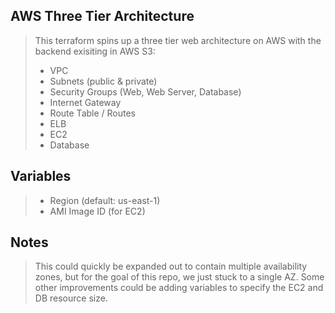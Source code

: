 ## AWS Three Tier Architecture
> This terraform spins up a three tier web architecture on AWS with the backend exisiting in AWS S3:
> + VPC
> + Subnets (public & private)
> + Security Groups (Web, Web Server, Database)
> + Internet Gateway
> + Route Table / Routes
> + ELB
> + EC2
> + Database

## Variables
> + Region (default: us-east-1)
> + AMI Image ID (for EC2)

## Notes
> This could quickly be expanded out to contain multiple availability zones, but for the goal of this repo, we just stuck to a single AZ.
> Some other improvements could be adding variables to specify the EC2 and DB resource size.